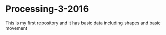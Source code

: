 # Processing-3-2016
This is my first repository and it has basic data including shapes and basic movement
